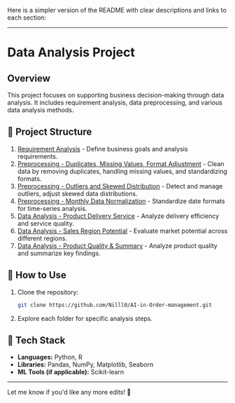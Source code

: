 Here is a simpler version of the README with clear descriptions and links to each section:

---

# Data Analysis Project

## Overview

This project focuses on supporting business decision-making through data analysis. It includes requirement analysis, data preprocessing, and various data analysis methods.

## 📁 Project Structure

1. [Requirement Analysis](https://github.com/Nilll0/AI-in-Order-management/tree/main/1-%E9%9C%80%E6%B1%82%E5%88%86%E6%9E%90/%E8%B5%84%E6%96%99) - Define business goals and analysis requirements.
2. [Preprocessing - Duplicates, Missing Values, Format Adjustment](https://github.com/Nilll0/AI-in-Order-management/tree/main/2-%E9%A2%84%E5%A4%84%E7%90%86-%E9%87%8D%E5%A4%8D%E5%80%BC%EF%BC%8C%E7%BC%BA%E5%A4%B1%E5%80%BC%EF%BC%8C%E6%A0%BC%E5%BC%8F%E8%B0%83%E6%95%B4/%E8%B5%84%E6%96%99) - Clean data by removing duplicates, handling missing values, and standardizing formats.
3. [Preprocessing - Outliers and Skewed Distribution](https://github.com/Nilll0/AI-in-Order-management/tree/main/3-%E9%A2%84%E5%A4%84%E7%90%86-%E5%BC%82%E5%B8%B8%E5%80%BC%E5%A4%84%E7%90%86%E5%92%8C%E5%81%8F%E6%80%81%E5%88%86%E5%B8%83/%E8%B5%84%E6%96%99) - Detect and manage outliers, adjust skewed data distributions.
4. [Preprocessing - Monthly Data Normalization](https://github.com/Nilll0/AI-in-Order-management/tree/main/4-%E9%A2%84%E5%A4%84%E7%90%86-%E6%9C%88%E4%BB%BD%E5%88%97%E7%9A%84%E6%95%B0%E6%8D%AE%E8%A7%84%E6%95%B4/%E8%B5%84%E6%96%99) - Standardize date formats for time-series analysis.
5. [Data Analysis - Product Delivery Service](https://github.com/Nilll0/AI-in-Order-management/tree/main/5-%E6%95%B0%E6%8D%AE%E5%88%86%E6%9E%90-%E8%B4%A7%E5%93%81%E9%85%8D%E9%80%81%E6%9C%8D%E5%8A%A1%E5%88%86%E6%9E%90/%E8%B5%84%E6%96%99) - Analyze delivery efficiency and service quality.
6. [Data Analysis - Sales Region Potential](https://github.com/Nilll0/AI-in-Order-management/tree/main/6-%E6%95%B0%E6%8D%AE%E5%88%86%E6%9E%90-%E9%94%80%E5%94%AE%E5%8C%BA%E6%BF%80%E6%B4%BB%E5%8A%9B%E5%88%86%E6%9E%90/%E8%B5%84%E6%96%99) - Evaluate market potential across different regions.
7. [Data Analysis - Product Quality & Summary](https://github.com/Nilll0/AI-in-Order-management/tree/main/7-%E6%95%B0%E6%8D%AE%E5%88%86%E6%9E%90-%E5%95%86%E5%93%81%E8%B4%A8%E9%87%8F%E5%88%86%E6%9E%90,%E9%A1%B9%E7%9B%AE%E6%80%BB%E7%BB%93/%E8%B5%84%E6%96%99) - Analyze product quality and summarize key findings.

## 🚀 How to Use

1. Clone the repository:
   ```bash
   git clone https://github.com/Nilll0/AI-in-Order-management.git
   ```
2. Explore each folder for specific analysis steps.

## 🧰 Tech Stack

- **Languages:** Python, R  
- **Libraries:** Pandas, NumPy, Matplotlib, Seaborn  
- **ML Tools (if applicable):** Scikit-learn  

---

Let me know if you'd like any more edits! 🚀
